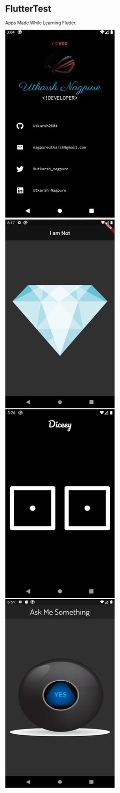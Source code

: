 # FlutterTest
 Apps Made While Learning Flutter.
 
 
 <img src="https://raw.githubusercontent.com/Utkarsh2604/FlutterTest/master/Screenshots/1.png?token=AJ6K4HXKMADH4UNIFSFFB726H24BE" width="350px" height="600px">
 
 <img src="https://raw.githubusercontent.com/Utkarsh2604/FlutterTest/master/Screenshots/2.png?token=AJ6K4HXKMADH4UNIFSFFB726H24BE" width="350px" height="600px">
 
 <img src="https://raw.githubusercontent.com/Utkarsh2604/FlutterTest/master/Screenshots/4.png?token=AJ6K4HXKMADH4UNIFSFFB726H24BE" width="350px" height="600px">
 
 <img src="https://raw.githubusercontent.com/Utkarsh2604/FlutterTest/master/Screenshots/5.png?token=AJ6K4HXKMADH4UNIFSFFB726H24BE" width="350px" height="600px">
 
